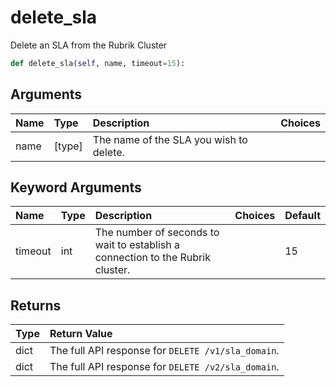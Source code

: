 # delete\_sla

Delete an SLA from the Rubrik Cluster

```python
def delete_sla(self, name, timeout=15):
```

## Arguments

| Name | Type | Description | Choices |
| :--- | :--- | :--- | :--- |
| name | \[type\] | The name of the SLA you wish to delete. |  |

## Keyword Arguments

| Name | Type | Description | Choices | Default |
| :--- | :--- | :--- | :--- | :--- |
| timeout | int | The number of seconds to wait to establish a connection to the Rubrik cluster. |  | 15 |

## Returns

| Type | Return Value |
| :--- | :--- |
| dict | The full API response for `DELETE /v1/sla_domain`. |
| dict | The full API response for `DELETE /v2/sla_domain`. |

